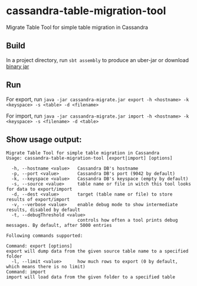 # cassandra-table-migration-tool
Migrate Table Tool for simple table migration in Cassandra


## Build
In a project directory, run `sbt assembly` to produce an uber-jar or download [binary jar](https://github.com/dnaumenko/cassandra-table-migration-tool/releases/download/1.0/cassandra-migrate.jar)

## Run
For export, run `java -jar cassandra-migrate.jar export -h <hostname> -k <keyspace> -s <table> -d <filename>`

For import, run `java -jar cassandra-migrate.jar import -h <hostname> -k <keyspace> -s <filename> -d <table>`

## Show usage output: 

    Migrate Table Tool for simple table migration in Cassandra
    Usage: cassandra-table-migration-tool [export|import] [options]
    
      -h, --hostname <value>   Cassandra DB's hostname
      -p, --port <value>       Cassandra DB's port (9042 by default)
      -k, --keyspace <value>   Cassandra DB's keyspace (empty by default)
      -s, --source <value>     table name or file in witch this tool looks for data to export/import
      -d, --dest <value>       target (table name or file) to store results of export/import
      -v, --verbose <value>    enable debug mode to show intermediate results, disabled by default
      -t, --debugThreshold <value>
                               controls how often a tool prints debug messages. By default, after 5000 entries
    
    Following commands supported:
    
    Command: export [options]
    export will dump data from the given source table name to a specified folder
      -l, --limit <value>      how much rows to export (0 by default, which means there is no limit)
    Command: import
    import will load data from the given folder to a specified table
